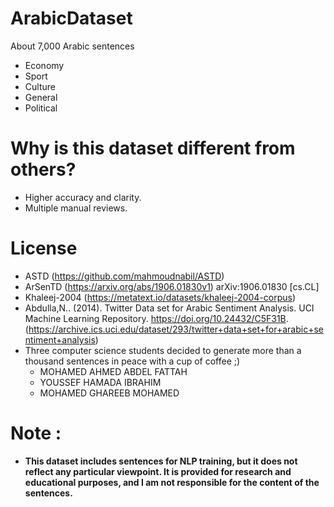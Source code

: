 # ArabicDataset
 About 7,000 Arabic sentences
* Economy 
* Sport
* Culture
* General
* Political 
# Why is this dataset different from others?
* Higher accuracy and clarity.
* Multiple manual reviews.
# License
* ASTD (https://github.com/mahmoudnabil/ASTD)
* ArSenTD (https://arxiv.org/abs/1906.01830v1) arXiv:1906.01830 [cs.CL]
* Khaleej-2004 (https://metatext.io/datasets/khaleej-2004-corpus)
* Abdulla,N.. (2014). Twitter Data set for Arabic Sentiment Analysis. UCI Machine Learning Repository. https://doi.org/10.24432/C5F31B. (https://archive.ics.uci.edu/dataset/293/twitter+data+set+for+arabic+sentiment+analysis)
* Three computer science students decided to generate more than a thousand sentences in peace with a cup of coffee ;)
   * MOHAMED AHMED ABDEL FATTAH
   * YOUSSEF HAMADA IBRAHIM
   * MOHAMED GHAREEB MOHAMED
 
# Note :
* **This dataset includes sentences for NLP training, but it does not reflect any particular viewpoint. It is provided for research and educational purposes, and I am not responsible for the content of the sentences.**
